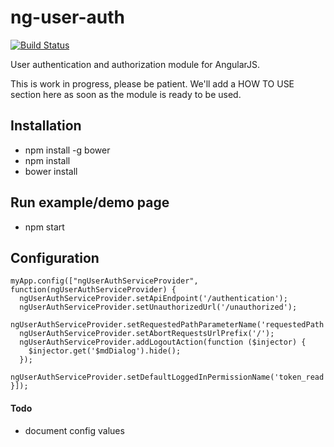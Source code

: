 # ng-user-auth

[![Build Status](https://img.shields.io/travis/puzzle/ng-user-auth.svg)](https://travis-ci.org/puzzle/ng-user-auth)

User authentication and authorization module for AngularJS.

This is work in progress, please be patient. We'll add a HOW TO USE section here as soon as the module is ready to be used.

## Installation

* npm install -g bower
* npm install
* bower install

## Run example/demo page

* npm start

## Configuration

    myApp.config(["ngUserAuthServiceProvider", function(ngUserAuthServiceProvider) {
      ngUserAuthServiceProvider.setApiEndpoint('/authentication');
      ngUserAuthServiceProvider.setUnauthorizedUrl('/unauthorized');
      ngUserAuthServiceProvider.setRequestedPathParameterName('requestedPath');
      ngUserAuthServiceProvider.setAbortRequestsUrlPrefix('/');
      ngUserAuthServiceProvider.addLogoutAction(function ($injector) {
        $injector.get('$mdDialog').hide();
      });
      ngUserAuthServiceProvider.setDefaultLoggedInPermissionName('token_read');
    }]);

#### Todo
* document config values

